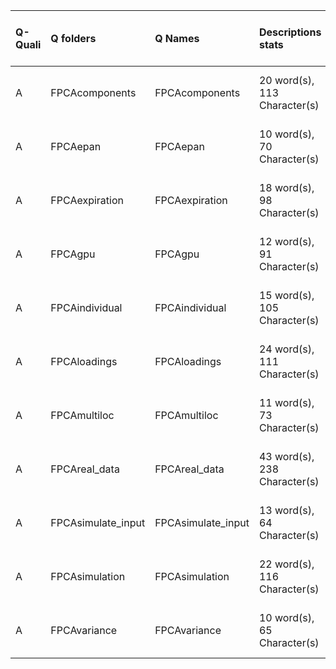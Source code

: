 |Q-Quali |Q folders          |Q Names            |Descriptions stats           |Keywords stats            |Meta Info data fields      |
|:-------|:------------------|:------------------|:----------------------------|:-------------------------|:--------------------------|
|A       |FPCAcomponents     |FPCAcomponents     |20 word(s), 113 Character(s) |10: 4 (standard), 6 (new) |q, p, a, d, k, i, o, s, sa |
|A       |FPCAepan           |FPCAepan           |10 word(s), 70 Character(s)  |5: 4 (standard), 1 (new)  |q, p, a, d, k, i, o, s, sa |
|A       |FPCAexpiration     |FPCAexpiration     |18 word(s), 98 Character(s)  |9: 4 (standard), 5 (new)  |q, p, a, d, k, i, o, s, sa |
|A       |FPCAgpu            |FPCAgpu            |12 word(s), 91 Character(s)  |6: 6 (standard), 0 (new)  |q, p, a, d, k, i, o, s, sa |
|A       |FPCAindividual     |FPCAindividual     |15 word(s), 105 Character(s) |6: 6 (standard), 0 (new)  |q, p, a, d, k, i, o, s, sa |
|A       |FPCAloadings       |FPCAloadings       |24 word(s), 111 Character(s) |9: 5 (standard), 4 (new)  |q, p, a, d, k, i, o, s, sa |
|A       |FPCAmultiloc       |FPCAmultiloc       |11 word(s), 73 Character(s)  |5: 4 (standard), 1 (new)  |q, p, a, d, k, i, o, s, sa |
|A       |FPCAreal_data      |FPCAreal_data      |43 word(s), 238 Character(s) |7: 4 (standard), 3 (new)  |q, p, a, d, k, i, o, s, sa |
|A       |FPCAsimulate_input |FPCAsimulate_input |13 word(s), 64 Character(s)  |5: 5 (standard), 0 (new)  |q, p, a, d, k, i, o, s, sa |
|A       |FPCAsimulation     |FPCAsimulation     |22 word(s), 116 Character(s) |5: 5 (standard), 0 (new)  |q, p, a, d, k, i, o, s, sa |
|A       |FPCAvariance       |FPCAvariance       |10 word(s), 65 Character(s)  |6: 6 (standard), 0 (new)  |q, p, a, d, k, i, o, s, sa |
